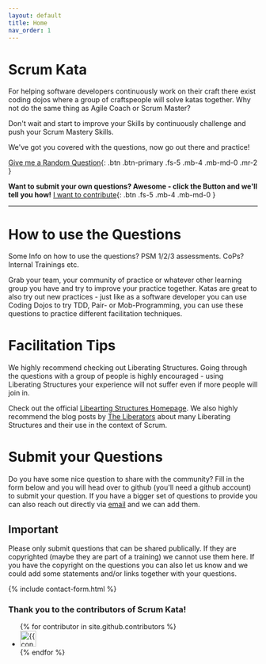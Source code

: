 ```yaml
---
layout: default
title: Home
nav_order: 1
---
```


# Scrum Kata
For helping software developers continuously work on their craft there exist coding dojos where a group of craftspeople will solve katas together.
Why not do the same thing as Agile Coach or Scrum Master?

Don't wait and start to improve your Skills by continuously challenge and push your Scrum Mastery Skills.

We've got you covered with the questions, now go out there and practice!


[Give me a Random Question](/random.html){: .btn .btn-primary .fs-5 .mb-4 .mb-md-0 .mr-2 }

**Want to submit your own questions? Awesome - click the Button and we'll tell you how!**
[I want to contribute](#submit-your-questions){: .btn .fs-5 .mb-4 .mb-md-0 }

---

# How to use the Questions
Some Info on how to use the questions? PSM 1/2/3 assessments. CoPs? Internal Trainings etc.

Grab your team, your community of practice or whatever other learning group you have and try to improve your practice together.
Katas are great to also try out new practices - just like as a software developer you can use Coding Dojos to try TDD, Pair- or Mob-Programming, you can use these questions to practice different facilitation techniques.

# Facilitation Tips
We highly recommend checking out Liberating Structures. Going through the questions with a group of people is highly encouraged - using Liberating Structures your experience will not suffer even if more people will join in.

Check out the official [Libearting Structures Homepage](https://www.liberatingstructures.com/).
We also highly recommend the blog posts by [The Liberators](https://medium.com/the-liberators/liberating-structures/home) about many Liberating Structures and their use in the context of Scrum.

# Submit your Questions
Do you have some nice question to share with the community? Fill in the form below and you will head over to github (you'll need a github account) to submit your question.
If you have a bigger set of questions to provide you can also reach out directly via [email](mailto:benj.huser@gmail.com) and we can add them.

## Important
Please only submit questions that can be shared publically. If they are copyrighted (maybe they are part of a training) we cannot use them here.
If you have the copyright on the questions you can also let us know and we could add some statements and/or links together with your questions.

{% include contact-form.html %}


### Thank you to the contributors of Scrum Kata!

<ul class="list-style-none">
{% for contributor in site.github.contributors %}
  <li class="d-inline-block mr-1">
     <a href="{{ contributor.html_url }}"><img src="{{ contributor.avatar_url }}" width="32" height="32" alt="{{ contributor.login }}"/></a>
  </li>
{% endfor %}
</ul>